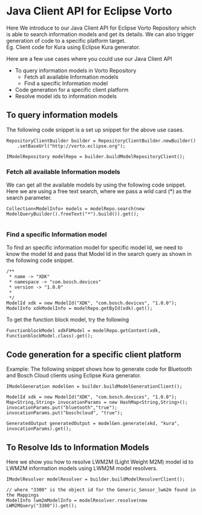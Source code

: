 # Java Client API for Eclipse Vorto

Here We introduce to our Java Client API for Eclipse Vorto Repository which is able to search information models and get its details. We can also trigger generation of code to a specific platform target.     
Eg. Client code for Kura using Eclipse Kura generator.

Here are a few use cases where you could use our Java Client API

- To query information models in Vorto Repository
  - Fetch all available Information models
  - Find a specific Information model
- Code generation for a specific client platform
- Resolve model ids to information models

## To query information models
The following code snippet is a set up snippet for the above use cases.

```
RepositoryClientBuilder builder = RepositoryClientBuilder.newBuilder()
	.setBaseUrl("http://vorto.eclipse.org");
		
IModelRepository modelRepo = builder.buildModelRepositoryClient();
```

### Fetch all available Information models
We can get all the available models by using the following code snippet. Here we are using a free text search, where we pass a wild card (*) as the search parameter.

```
Collection<ModelInfo> models = modelRepo.search(new ModelQueryBuilder().freeText("*").build()).get();
			
```

### Find a specific Information model
To find an specific information model for specific model Id, we need to know the model Id and pass that Model Id in the search query as shown in the following code snippet.

```
/** 
 * name -> "XDK"
 * namespace -> "com.bosch.devices"
 * version -> "1.0.0"
 *
 */
ModelId xdk = new ModelId("XDK", "com.bosch.devices", "1.0.0");
ModelInfo xdkModelInfo = modelRepo.getById(xdk).get();
```

To get the function block model, try the following

```
FunctionblockModel xdkFbModel = modelRepo.getContent(xdk, FunctionblockModel.class).get();
```

## Code generation for a specific client platform
Example: The following snippet shows how to generate code for Bluetooth and Bosch Cloud clients using Eclipse Kura generator. 

```
IModelGeneration modelGen = builder.buildModelGenerationClient();

ModelId xdk = new ModelId("XDK", "com.bosch.devices", "1.0.0");
Map<String,String> invocationParams = new HashMap<String,String>();
invocationParams.put("bluetooth","true");
invocationParams.put("boschcloud", "true");

GeneratedOutput generatedOutput = modelGen.generate(xkd, "kura", invocationParams).get();
```

## To Resolve Ids to Information Models

Here we show you how to resolve LWM2M (Light Weight M2M) model id to LWM2M information models using LWM2M model resolvers.

```
IModelResolver modelResolver = builder.buildModelResolverClient();
			
// where "3300" is the object id for the Generic_Sensor_lwm2m found in the Mappings
ModelInfo lwm2mModelInfo = modelResolver.resolve(new LWM2MQuery("3300")).get();
```
